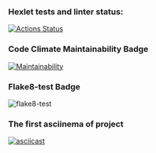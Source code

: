 ### Hexlet tests and linter status:
[![Actions Status](https://github.com/Bazap455/python-project-lvl1/workflows/hexlet-check/badge.svg)](https://github.com/Bazap455/python-project-lvl1/actions)

### Code Climate Maintainability Badge
[![Maintainability](https://api.codeclimate.com/v1/badges/a99a88d28ad37a79dbf6/maintainability)](https://codeclimate.com/github/codeclimate/codeclimate/maintainability)

### Flake8-test Badge
![flake8-test](https://github.com/Bazap455/python-project-lvl1/actions/workflows/flake8.yml/badge.svg)

### The first asciinema of project
[![asciicast](https://asciinema.org/a/iPAatDkn9OGPABSpVuRG2UKxn.svg)](https://asciinema.org/a/iPAatDkn9OGPABSpVuRG2UKxn)